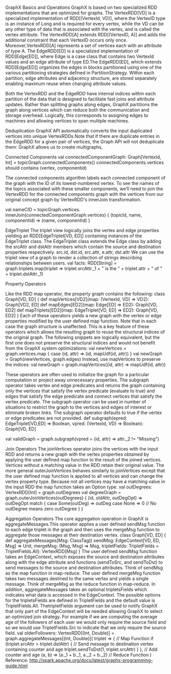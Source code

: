 GraphX Basics and Operations
GraphX is based on two specialized RDD implementations that are optimized for graphs. 
The VertexRDD[VD] is a specialized implementation of RDD[(VertexId, VD)], where the VertexID type is an instance of Long and is required for every vertex, while the VD can be any other type of data that is associated with the vertex, and is called the vertex attribute. The VertexRDD[A] extends RDD[(VertexID, A)] and adds the additional constraint that each VertexID occurs only once. Moreover,VertexRDD[A] represents a set of vertices each with an attribute of type A. 
The EdgeRDD[ED] is a specialized implementation of RDD[Edge[ED]], where Edge is a case class that contains two VertexId values and an edge attribute of type ED.The EdgeRDD[ED], which extends RDD[Edge[ED]] organizes the edges in blocks partitioned using one of the various partitioning strategies defined in PartitionStrategy. Within each partition, edge attributes and adjacency structure, are stored separately enabling maximum reuse when changing attribute values.

Both the VertexRDD and the EdgeRDD have internal indices within each partition of the data that is designed to facilitate fast joins and attribute updates.
Rather than splitting graphs along edges, GraphX partitions the graph along vertices which can reduce both the communication and storage overhead. Logically, this corresponds to assigning edges to machines and allowing vertices to span multiple machines.

Deduplication
GraphX API automatically converts the input duplicated vertices into unique VertexRDDs.Note that if there are duplicate entries in the EdgeRDD for a given pair of vertices, the Graph API will not deduplicate them: GraphX allows us to create multigraphs,


Connected Components
val connectedComponentGraph: Graph[VertexId, Int] =
  topicGraph.connectedComponents()
connectedComponents.vertices should contains (vertex, componentid)

The connected components algorithm labels each connected component of the graph with the ID of its lowest-numbered vertex.
To see the names of the topics associated with these smaller components, we’ll need to join the VertexRDD for the connected components graph with the vertices from our original concept graph by VertexRDD's innerJoin transformation.

val nameCID = topicGraph.vertices.
  innerJoin(connectedComponentGraph.vertices) {
    (topicId, name, componentId) => (name, componentId)
}

EdgeTriplet
The triplet view logically joins the vertex and edge properties yielding an RDD[EdgeTriplet[VD, ED]] containing instances of the EdgeTriplet class. The EdgeTriplet class extends the Edge class by adding the srcAttr and dstAttr members which contain the source and destination properties respectively.  src.id, dst.id, src.attr, e.attr, dst.attr
We can use the triplet view of a graph to render a collection of strings describing relationships between users.
val facts: RDD[String] = graph.triplets.map(triplet =>
    triplet.srcAttr._1 + " is the " + triplet.attr + " of " + triplet.dstAttr._1)


Property Operators

Like the RDD map operator, the property graph contains the following:
class Graph[VD, ED] {
  def mapVertices[VD2](map: (VertexId, VD) => VD2): Graph[VD2, ED]
  def mapEdges[ED2](map: Edge[ED] => ED2): Graph[VD, ED2]
  def mapTriplets[ED2](map: EdgeTriplet[VD, ED] => ED2): Graph[VD, ED2]
}
Each of these operators yields a new graph with the vertex or edge properties modified by the user defined map function.
Note that in each case the graph structure is unaffected. This is a key feature of these operators which allows the resulting graph to reuse the structural indices of the original graph. The following snippets are logically equivalent, but the first one does not preserve the structural indices and would not benefit from the GraphX system optimizations:
val newVertices = graph.vertices.map { case (id, attr) => (id, mapUdf(id, attr)) }
val newGraph = Graph(newVertices, graph.edges)
Instead, use mapVertices to preserve the indices:
val newGraph = graph.mapVertices((id, attr) => mapUdf(id, attr))

These operators are often used to initialize the graph for a particular computation or project away unnecessary properties. 
The subgraph operator takes vertex and edge predicates and returns the graph containing only the vertices that satisfy the vertex predicate (evaluate to true) and edges that satisfy the edge predicate and connect vertices that satisfy the vertex predicate. The subgraph operator can be used in number of situations to restrict the graph to the vertices and edges of interest or eliminate broken links. The subgraph operator defaults to true if the vertex or edge predicates are not provided.
def subgraph(epred: EdgeTriplet[VD,ED] => Boolean,
               vpred: (VertexId, VD) => Boolean): Graph[VD, ED]

val validGraph = graph.subgraph(vpred = (id, attr) => attr._2 != "Missing")

Join Operators
The joinVertices operator joins the vertices with the input RDD and returns a new graph with the vertex properties obtained by applying the user defined map function to the result of the joined vertices. Vertices without a matching value in the RDD retain their original value.
The more general outerJoinVertices behaves similarly to joinVertices except that the user defined map function is applied to all vertices and can change the vertex property type. Because not all vertices may have a matching value in the input RDD the map function takes an Option type. 
 val outDegrees: VertexRDD[Int] = graph.outDegrees
val degreeGraph = graph.outerJoinVertices(outDegrees) { (id, oldAttr, outDegOpt) =>
  outDegOpt match {
    case Some(outDeg) => outDeg
    case None => 0 // No outDegree means zero outDegree
  }
}

Aggregation Operators
The core aggregation operation in GraphX is aggregateMessages.This operator applies a user defined sendMsg function to each edge triplet in the graph and then uses the mergeMsg function to aggregate those messages at their destination vertex.
 class Graph[VD, ED] {
  def aggregateMessages[Msg: ClassTag](
      sendMsg: EdgeContext[VD, ED, Msg] => Unit,
      mergeMsg: (Msg, Msg) => Msg,
      tripletFields: TripletFields = TripletFields.All): VertexRDD[Msg]
}
The user defined sendMsg function takes an EdgeContext, which exposes the source and destination attributes along with the edge attribute and functions (sendToSrc, and sendToDst) to send messages to the source and destination attributes. Think of sendMsg as the map function in map-reduce. 
The user defined mergeMsg function takes two messages destined to the same vertex and yields a single message. Think of mergeMsg as the reduce function in map-reduce. 
In addition, aggregateMessages takes an optional tripletsFields which indicates what data is accessed in the EdgeContext. The possible options for the tripletsFields are defined in TripletFields and the default value is TripletFields.All. ThetripletFields argument can be used to notify GraphX that only part of the EdgeContext will be needed allowing GraphX to select an optimized join strategy. For example if we are computing the average age of the followers of each user we would only require the source field and so we would use TripletFields.Src to indicate that we only require the source field.
val olderFollowers: VertexRDD[(Int, Double)] = graph.aggregateMessages[(Int, Double)](
  triplet => { // Map Function
    if (triplet.srcAttr > triplet.dstAttr) {
      // Send message to destination vertex containing counter and age
      triplet.sendToDst(1, triplet.srcAttr)
    } },
  // Add counter and age
  (a, b) => (a._1 + b._1, a._2 + b._2) // Reduce Function
)
Reference:
http://spark.apache.org/docs/latest/graphx-programming-guide.html